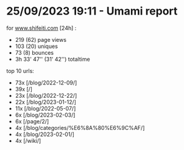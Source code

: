 # 25/09/2023 19:11 - Umami report
for www.shifeiti.com [24h] :

 - 219 (62) page views
 - 103 (20) uniques
 - 73 (8) bounces
 - 3h 33' 47'' (31' 42'') totaltime


top 10 urls:
 - 73x [/blog/2022-12-09/]
 - 39x [/]
 - 23x [/blog/2022-12-22/]
 - 22x [/blog/2023-01-12/]
 - 11x [/blog/2022-05-07/]
 - 6x [/blog/2023-02-03/]
 - 6x [/page/2/]
 - 4x [/blog/categories/%E6%8A%80%E6%9C%AF/]
 - 4x [/blog/2023-02-01/]
 - 4x [/wiki/]


